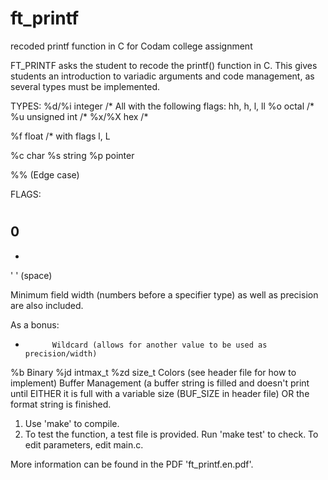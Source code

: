 # ft_printf
recoded printf function in C for Codam college assignment


FT_PRINTF asks the student to recode the printf() function in C. This gives students an introduction to variadic arguments and code management, as several types must be implemented.

TYPES:
%d/%i		integer			/*	All with the following flags: hh, h, l, ll
%o			octal			/*
%u			unsigned int	/*
%x/%X		hex				/*

%f			float			/* with flags l, L

%c			char
%s			string
%p			pointer

%%			(Edge case)

FLAGS:
#
0
-
+
' ' (space)	

Minimum field width (numbers before a specifier type) as well as precision are also included.

As a bonus:
*			Wildcard (allows for another value to be used as precision/width)
%b			Binary
%jd			intmax_t
%zd			size_t
Colors (see header file for how to implement)
Buffer Management (a buffer string is filled and doesn't print until EITHER it is full with a variable size (BUF_SIZE in header file) OR the format string is finished.



1. Use 'make' to compile.
2. To test the function, a test file is provided. Run 'make test' to check. To edit parameters, edit main.c.

More information can be found in the PDF 'ft_printf.en.pdf'.
